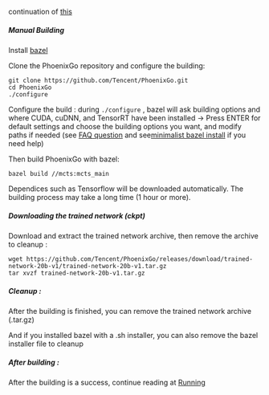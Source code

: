 continuation of [this]()

##### Manual Building

Install [bazel](https://docs.bazel.build/versions/master/install.html)

Clone the PhoenixGo repository and configure the building:

```
git clone https://github.com/Tencent/PhoenixGo.git
cd PhoenixGo
./configure
```

Configure the build : during `./configure` , bazel will ask building options
and where CUDA, cuDNN, and TensorRT have been installed -> Press ENTER for default
settings and choose the building options you want, and modify paths if needed 
(see [FAQ question](/README.md/#12-i-am-getting-errors-during-bazel-configure-bazel-building-andor-running-phoenixgo-engine) 
and see[minimalist bazel install](/docs/minimalist-bazel-insall.md) if you need help)

Then build PhoenixGo with bazel:

```
bazel build //mcts:mcts_main
```

Dependices such as Tensorflow will be downloaded automatically. The building process may take a long time (1 hour or more).

##### Downloading the trained network (ckpt)

Download and extract the trained network archive, then remove the archive to cleanup :

```
wget https://github.com/Tencent/PhoenixGo/releases/download/trained-network-20b-v1/trained-network-20b-v1.tar.gz
tar xvzf trained-network-20b-v1.tar.gz
```

##### Cleanup : 

After the building is finished, you can remove the trained network archive (.tar.gz)

And if you installed bazel with a .sh installer, you can also remove the bazel installer file to cleanup

##### After building :

After the building is a success, continue reading at [Running](README.md/#running)
